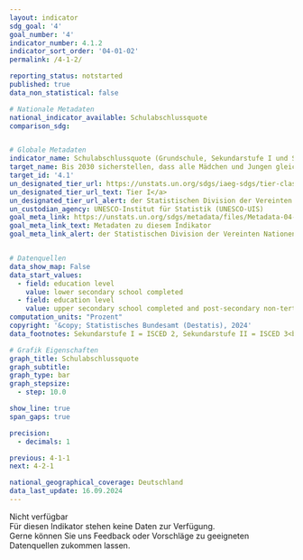 ```yaml
---
layout: indicator    
sdg_goal: '4'    
goal_number: '4'    
indicator_number: 4.1.2    
indicator_sort_order: '04-01-02'    
permalink: /4-1-2/    

reporting_status: notstarted    
published: true    
data_non_statistical: false    

# Nationale Metadaten    
national_indicator_available: Schulabschlussquote    
comparison_sdg:     


# Globale Metadaten    
indicator_name: Schulabschlussquote (Grundschule, Sekundarstufe I und Sekundarstufe II)    
target_name: Bis 2030 sicherstellen, dass alle Mädchen und Jungen gleichberechtigt eine kostenlose und hochwertige Grund- und Sekundarschulbildung abschließen, die zu brauchbaren und effektiven Lernergebnissen führt    
target_id: '4.1'    
un_designated_tier_url: https://unstats.un.org/sdgs/iaeg-sdgs/tier-classification/'    
un_designated_tier_url_text: Tier I</a>    
un_designated_tier_url_alert: der Statistischen Division der Vereinten Nationen    
un_custodian_agency: UNESCO-Institut für Statistik (UNESCO-UIS)    
goal_meta_link: https://unstats.un.org/sdgs/metadata/files/Metadata-04-01-02.pdf    
goal_meta_link_text: Metadaten zu diesem Indikator    
goal_meta_link_alert: der Statistischen Division der Vereinten Nationen    


# Datenquellen    
data_show_map: False    
data_start_values:
  - field: education level
    value: lower secondary school completed
  - field: education level
    value: upper secondary school completed and post-secondary non-tertiary education    
computation_units: "Prozent"    
copyright: '&copy; Statistisches Bundesamt (Destatis), 2024'    
data_footnotes: Sekundarstufe I = ISCED 2, Sekundarstufe II = ISCED 3<br>• Nachgewiesen werden alle Personen, die mindestens über einen Abschluss dieser ISCED-Stufen verfügen.<br>•  Im Primarbereich (ISCED 1) wird mit der Versetzung in die 5te Klassenstufe kein formaler Abschluss erworben. Eine Messung über die Beteiligung im Sekundarbereich I, ist durch die in Deutschland geltende Schulpflicht nicht sinvoll.<br>• Die Daten basieren auf einer Sonderauswertung und sind nicht öffentlich zugänglich.    

# Grafik Eigenschaften    
graph_title: Schulabschlussquote
graph_subtitle:     
graph_type: bar
graph_stepsize:
  - step: 10.0    

show_line: true
span_gaps: true

precision:
  - decimals: 1    

previous: 4-1-1    
next: 4-2-1    

national_geographical_coverage: Deutschland    
data_last_update: 16.09.2024    
---
```


<span class="status notstarted">Nicht verfügbar </span><br>
Für diesen Indikator stehen keine Daten zur Verfügung.<br>
Gerne können Sie uns Feedback oder Vorschläge zu geeigneten Datenquellen zukommen lassen.
